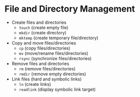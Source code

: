 # File and Directory Management

- Create files and directories
  - `touch` (create empty file)
  - `mkdir` (create directory)
  - `mktemp` (create temporary file/directory)
- Copy and move files/directories
  - `cp` (copy files/directories)
  - `mv` (move/rename files/directories)
  - `rsync` (synchronize files/directories)
- Remove files and directories
  - `rm` (remove files/directories)
  - `rmdir` (remove empty directories)
- Link files (hard and symbolic links)
  - `ln` (create links)
  - `readlink` (display symbolic link target)
